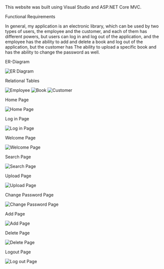 This website was built using Visual Studio and ASP.NET Core MVC.

Functional Requirements

In general, my application is an electronic library, which can be used by two types of users, the employee and the customer, and each of
them has different powers, but users can log in and log out of the application, and the employee has the ability to add and delete a book 
and log out of the application, but the customer has The ability to upload a specific book and has the ability to change the password as well.

ER-Diagram








![ER Diagram](Images/ER-Diagram.png)






Relational Tables

![Employee](Images/Employee.png)
![Book](Images/Book.png)
![Customer](Images/Customer.png)




Home Page

![Home Page](Images/Home-Page.png)




Log in Page

![Log in Page](Images/Login-Page.png)



Welcome Page

![Welcome Page](Images/Welcome-Page.png)



Search Page

![Search Page](Images/Search-Page.png)



Upload Page

![Upload Page](Images/Upload-Page.png)



Change Password Page

![Change Password Page](Images/Change-Password-Page.png)



Add Page

![Add Page](Images/Add-Page.png)



Delete Page

![Delete Page](Images/Delete-Page.png)



Logout Page

![Log out Page](Images/Logout-Page.png)
